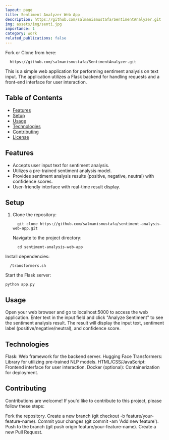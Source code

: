 ```yaml
---
layout: page
title: Sentiment Analyzer Web App
description: https://github.com/salmanismustafa/SentimentAnalyzer.git
img: assets/img/senti.jpg
importance: 1
category: work
related_publications: false
---
```


Fork or Clone from here: 


      https://github.com/salmanismustafa/SentimentAnalyzer.git

This is a simple web application for performing sentiment analysis on text input. The application utilizes a Flask backend for handling requests and a front-end interface for user interaction.

## Table of Contents

- [Features](#features)
- [Setup](#setup)
- [Usage](#usage)
- [Technologies](#technologies)
- [Contributing](#contributing)
- [License](#license)

## Features

- Accepts user input text for sentiment analysis.
- Utilizes a pre-trained sentiment analysis model.
- Provides sentiment analysis results (positive, negative, neutral) with confidence scores.
- User-friendly interface with real-time result display.

## Setup

1. Clone the repository:


         git clone https://github.com/salmanismustafa/sentiment-analysis-web-app.git

    Navigate to the project directory:


         cd sentiment-analysis-web-app

Install dependencies:


      /transformers.sh


Start the Flask server:


    python app.py

## Usage

   Open your web browser and go to localhost:5000 to access the web application.
    Enter text in the input field and click "Analyze Sentiment" to see the sentiment analysis result.
    The result will display the input text, sentiment label (positive/negative/neutral), and confidence score.

## Technologies

   Flask: Web framework for the backend server.
    Hugging Face Transformers: Library for utilizing pre-trained NLP models.
    HTML/CSS/JavaScript: Frontend interface for user interaction.
    Docker (optional): Containerization for deployment.

## Contributing

Contributions are welcome! If you'd like to contribute to this project, please follow these steps:

   Fork the repository.
    Create a new branch (git checkout -b feature/your-feature-name).
    Commit your changes (git commit -am 'Add new feature').
    Push to the branch (git push origin feature/your-feature-name).
    Create a new Pull Request.

